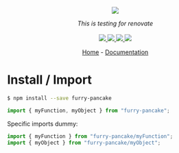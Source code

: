 <p align="center">
    <img src="https://user-images.githubusercontent.com/6702424/80216211-00ef5280-863e-11ea-81de-59f3a3d4b8e4.png">  
</p>
<p align="center">
    <i>This is testing for renovate</i>
    <br>
    <br>
    <a href="https://github.com/garronej/furry-pancake/actions">
      <img src="https://github.com/garronej/furry-pancake/workflows/ci/badge.svg?branch=main">
    </a>
    <a href="https://bundlephobia.com/package/furry-pancake">
      <img src="https://img.shields.io/bundlephobia/minzip/furry-pancake">
    </a>
    <a href="https://www.npmjs.com/package/furry-pancake">
      <img src="https://img.shields.io/npm/dw/furry-pancake">
    </a>
    <a href="https://github.com/garronej/furry-pancake/blob/main/LICENSE">
      <img src="https://img.shields.io/npm/l/furry-pancake">
    </a>
</p>
<p align="center">
  <a href="https://github.com/garronej/furry-pancake">Home</a>
  -
  <a href="https://github.com/garronej/furry-pancake">Documentation</a>
</p>

# Install / Import

```bash
$ npm install --save furry-pancake
```

```typescript
import { myFunction, myObject } from "furry-pancake";
```

Specific imports dummy:

```typescript
import { myFunction } from "furry-pancake/myFunction";
import { myObject } from "furry-pancake/myObject";
```
